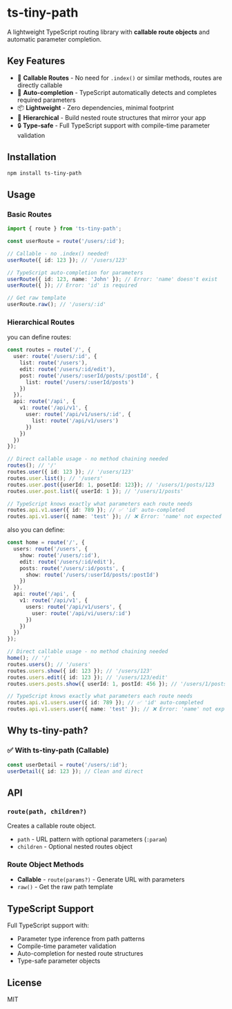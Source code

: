 # ts-tiny-path

A lightweight TypeScript routing library with **callable route objects** and automatic parameter completion.

## Key Features

- 🚀 **Callable Routes** - No need for `.index()` or similar methods, routes are directly callable
- 🔧 **Auto-completion** - TypeScript automatically detects and completes required parameters
- 📦 **Lightweight** - Zero dependencies, minimal footprint
- 🌳 **Hierarchical** - Build nested route structures that mirror your app
- 🔒 **Type-safe** - Full TypeScript support with compile-time parameter validation

## Installation

```bash
npm install ts-tiny-path
```

## Usage

### Basic Routes

```typescript
import { route } from 'ts-tiny-path';

const userRoute = route('/users/:id');

// Callable - no .index() needed!
userRoute({ id: 123 }); // '/users/123'

// TypeScript auto-completion for parameters
userRoute({ id: 123, name: 'John' }); // Error: 'name' doesn't exist
userRoute({ }); // Error: 'id' is required

// Get raw template
userRoute.raw(); // '/users/:id'
```

### Hierarchical Routes

you can define routes:

```typescript
const routes = route('/', {
  user: route('/users/:id', {
    list: route('/users'),
    edit: route('/users/:id/edit'),
    post: route('/users/:userId/posts/:postId', {
      list: route('/users/:userId/posts')
    })
  }),
  api: route('/api', {
    v1: route('/api/v1', {
      user: route('/api/v1/users/:id', {
        list: route('/api/v1/users')
      })
    })
  })
});

// Direct callable usage - no method chaining needed
routes(); // '/'
routes.user({ id: 123 }); // '/users/123'
routes.user.list(); // '/users'
routes.user.post({userId: 1, posetId: 123}); // '/users/1/posts/123
routes.user.post.list({ userId: 1 }); // '/users/1/posts'

// TypeScript knows exactly what parameters each route needs
routes.api.v1.user({ id: 789 }); // ✅ 'id' auto-completed
routes.api.v1.user({ name: 'test' }); // ❌ Error: 'name' not expected
```

also you can define:

```typescript
const home = route('/', {
  users: route('/users', {
    show: route('/users/:id'),
    edit: route('/users/:id/edit'),
    posts: route('/users/:id/posts', {
      show: route('/users/:userId/posts/:postId')
    })
  }),
  api: route('/api', {
    v1: route('/api/v1', {
      users: route('/api/v1/users', {
        user: route('/api/vi/users/:id')
      })
    })
  })
});

// Direct callable usage - no method chaining needed
home(); // '/'
routes.users(); // '/users'
routes.users.show({ id: 123 }); // '/users/123'
routes.users.edit({ id: 123 }); // '/users/123/edit'
routes.users.posts.show({ userId: 1, postId: 456 }); // '/users/1/posts/456'

// TypeScript knows exactly what parameters each route needs
routes.api.v1.users.user({ id: 789 }); // ✅ 'id' auto-completed
routes.api.v1.users.user({ name: 'test' }); // ❌ Error: 'name' not expected
```

## Why ts-tiny-path?

### ✅ With ts-tiny-path (Callable)
```typescript
const userDetail = route('/users/:id');
userDetail({ id: 123 }); // Clean and direct
```

## API

### `route(path, children?)`

Creates a callable route object.

- `path` - URL pattern with optional parameters (`:param`)
- `children` - Optional nested routes object

### Route Object Methods

- **Callable** - `route(params?)` - Generate URL with parameters
- `raw()` - Get the raw path template

## TypeScript Support

Full TypeScript support with:
- Parameter type inference from path patterns
- Compile-time parameter validation  
- Auto-completion for nested route structures
- Type-safe parameter objects

## License

MIT